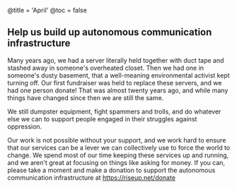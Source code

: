 @title = 'April'
@toc = false

Help us build up autonomous communication infrastructure
--------------------------------------------------------

Many years ago, we had a server literally held together with duct tape and stashed away in someone's overheated closet. Then we had one in someone's dusty basement, that a well-meaning environmental activist kept turning off. Our first fundraiser was held to replace these servers, and we had one person donate! That was almost twenty years ago, and while many things have changed since then we are still the same. 

We still dumpster equipment, fight spammers and trolls, and do whatever else we can to support people engaged in their struggles against oppression. 

Our work is not possible without your support, and we work hard to ensure that our services can be a lever we can collectively use to force the world to change. We spend most of our time keeping these services up and running, and we aren't great at focusing on things like asking for money. If you can, please take a moment and make a donation to support the autonomous communication infrastructure at https://riseup.net/donate